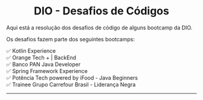 <h1 align="center"> DIO - Desafios de Códigos </h1>

Aqui está a resolução dos desafios de código de alguns bootcamp da DIO. 

Os desafios fazem parte dos seguintes bootcamps: 

<p>
✅ Kotlin Experience <br>
✅ Orange Tech + | BackEnd <br>
✅ Banco PAN Java Developer <br>
✅ Spring Framework Experience <br>
✅ Potência Tech powered by iFood - Java Beginners <br>
✅ Trainee Grupo Carrefour Brasil - Liderança Negra <br> 
</p>

----




